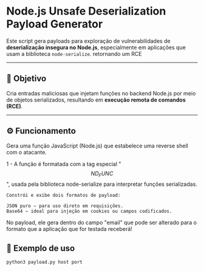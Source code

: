 # Node.js Unsafe Deserialization Payload Generator

Este script gera payloads para exploração de vulnerabilidades de **deserialização insegura no Node.js**, especialmente em aplicações que usam a biblioteca `node-serialize`. retornando um RCE

---

## 📌 Objetivo

Cria entradas maliciosas que injetam funções no backend Node.js por meio de objetos serializados, resultando em **execução remota de comandos (RCE)**.

---

## ⚙️ Funcionamento

Gera uma função JavaScript (Node.js) que estabelece uma reverse shell com o atacante.

1 - A função é formatada com a tag especial "_$$ND_FUNC$$_", usada pela biblioteca node-serialize para interpretar funções serializadas.

    Constrói e exibe dois formatos de payload:
    
    JSON puro – para uso direto em requisições.
    Base64 – ideal para injeção em cookies ou campos codificados.

No payload, ele gera dentro do campo "email" que pode ser alterado para o formato que a aplicação que for testada receberá!

## 🧪 Exemplo de uso

```bash
python3 payload.py host port
